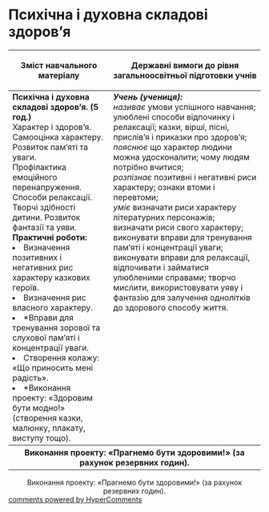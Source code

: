 <div id="hypercomments_widget" class="js-hypercomments-widget invisible"></div>

Психічна і духовна складові здоров’я
=============================================

<table>
<thead>
  <tr>
    <th width="40%" align="center"><p>Зміст навчального матеріалу</p></td>
    <th width="60%" align="center"><p>Державні вимоги до рівня загальноосвітньої підготовки учнів</p></td>
  </tr>
</thead>
<tbody>
  <tr>
    <td width="40%" style="vertical-align:top !important;">
    <b>Психічна і духовна складові здоров’я. (5 год.)</b><br>
    Характер і здоров’я.<br>
    Самооцінка характеру.<br>
    Розвиток пам’яті та уваги.<br>
    Профілактика емоційного перенапруження. Способи релаксації.<br>
    Творчі здібності дитини. Розвиток фантазії та уяви.<br>
    <b>Практичні роботи:</b>
    <li>
    Визначення позитивних і негативних рис характеру казкових героїв.
    </li>
    <li>
    Визначення рис власного характеру.
    </li>
    <li>
    *Вправи для тренування зорової та слухової пам’яті і концентрації уваги.
    </li>
    <li>
    Створення колажу: «Що приносить мені радість».
    </li>
    <li>
    *Виконання проекту: «Здоровим бути модно!» (створення казки, малюнку, плакату, виступу тощо).
    </li>
    </td>
    <td width="60%" style="vertical-align:top !important;">
    <i><b>Учень (учениця):</b></i><br>
    <i>називає</i> умови успішного навчання; улюблені способи відпочинку і релаксації; казки, вірші, пісні, прислів’я і приказки про здоров’я;<br>
    <i>пояснює</i> що характер людини можна удосконалити; чому людям потрібно вчитися;<br>
    <i>розпізнає</i> позитивні і негативні риси характеру; ознаки втоми і перевтоми;<br>
    <i>уміє</i> визначати риси характеру літературних персонажів; визначати риси свого характеру; виконувати вправи для тренування пам’яті і концентрації уваги; виконувати вправи для релаксації, відпочивати і займатися улюбленими справами; творчо мислити, використовувати уяву і фантазію для залучення однолітків до здорового способу життя.<br>
	</td>
   <tr>
    <th class="tg-amwm" colspan="2"><center>Виконання проекту: «Прагнемо бути здоровими!» (за рахунок резервних годин).</center></th>
  </tr>
</tbody>
</table>

<center>Виконання проекту: «Прагнемо бути здоровими!» (за рахунок резервних годин).</center>

<div class="js-hypercomments-container">
<a href="http://hypercomments.com" class="hc-link" title="comments widget">comments powered by HyperComments</a>
</div>